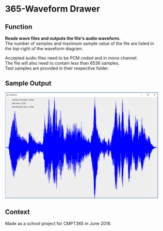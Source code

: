 # 365-Waveform Drawer

## Function
**Reads wave files and outputs the file's audio waveform.** <br>
The number of samples and maximum sample value of the file are listed in the top-right of the waveform diagram.

Accepted audio files need to be PCM coded and in mono channel.<br>
The file will also need to contain less than 6536 samples.<br>
Test samples are provided in their respective folder.

## Sample Output
![Sample Output](https://github.com/EricSHuang/365-Waveform-Drawer/blob/master/Sample%20Output.PNG "sample output")

## Context
Made as a school project for CMPT365 in June 2018.
